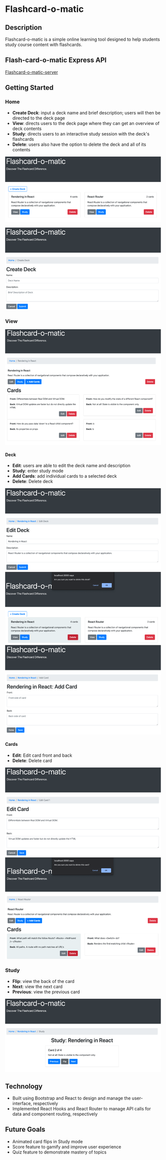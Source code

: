 # Flashcard-o-matic

## Description

Flashcard-o-matic is a simple online learning tool designed to help students study course content with flashcards.

## Flash-card-o-matic Express API

[Flashcard-o-matic-server](https://github.com/meleciosilva/flashcard-o-matic-server)

## Getting Started

### Home

- **Create Deck**: input a deck name and brief description; users will then be directed to the deck page
- **View**: directs users to the deck page where they can get an overview of deck contents
- **Study**: directs users to an interactive study session with the deck's flashcards
- **Delete**: users also have the option to delete the deck and all of its contents

![Home Page](./images/Home.png)

![Create Deck](./images/Create-Deck.png)

### View

![View Deck](./images/View.png)

#### Deck

- **Edit**: users are able to edit the deck name and description
- **Study**: enter study mode
- **Add Cards**: add individual cards to a selected deck
- **Delete**: Delete deck

![Edit Deck Page](./images/Edit-Deck.png)
![Delete Deck Page](./images/Delete-Deck.png)
![Add Cards Page](./images/Add-Card.png)

#### Cards

- **Edit**: Edit card front and back
- **Delete**: Delete card

![Edit Card Page](./images/Edit-Card.png)
![Delete Card Page](./images/Delete-Card.png)

### Study

- **Flip**: view the back of the card
- **Next**: view the next card
- **Previous**: view the previous card

![Study Deck](./images/Study.png)

## Technology

- Built using Bootstrap and React to design and manage the user-interface, respectively
- Implemented React Hooks and React Router to manage API calls for data and component routing, respectively

## Future Goals

- Animated card flips in Study mode
- Score feature to gamify and improve user experience
- Quiz feature to demonstrate mastery of topics

